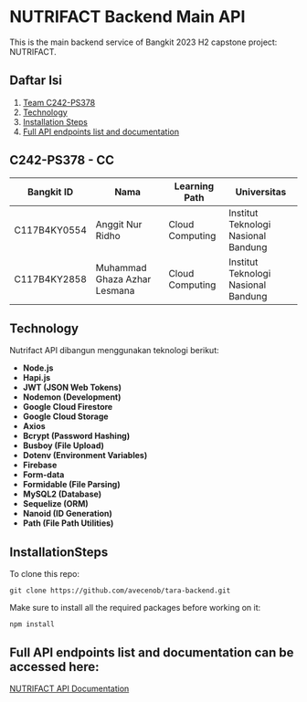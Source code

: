 # NUTRIFACT Backend Main API
This is the main backend service of Bangkit 2023 H2 capstone project: NUTRIFACT. 

## Daftar Isi

1. [Team C242-PS378](#C242-PS378---cc)
2. [Technology](#Technology)
3. [Installation Steps](#InstallationSteps)
4. [Full API endpoints list and documentation](#FullAPIendpointslistanddocumentationcanbeaccessedhere)

## C242-PS378 - CC

| Bangkit ID    | Nama                     | Learning Path       | Universitas                      |
|---------------|--------------------------|---------------------|----------------------------------|
| C117B4KY0554  | Anggit Nur Ridho         | Cloud Computing     | Institut Teknologi Nasional Bandung |
| C117B4KY2858  | Muhammad Ghaza Azhar Lesmana | Cloud Computing | Institut Teknologi Nasional Bandung |

## Technology

Nutrifact API dibangun menggunakan teknologi berikut:

- **Node.js**  
- **Hapi.js**  
- **JWT (JSON Web Tokens)**  
- **Nodemon (Development)**  
- **Google Cloud Firestore**  
- **Google Cloud Storage**  
- **Axios**  
- **Bcrypt (Password Hashing)**  
- **Busboy (File Upload)**  
- **Dotenv (Environment Variables)**  
- **Firebase**  
- **Form-data**  
- **Formidable (File Parsing)**  
- **MySQL2 (Database)**  
- **Sequelize (ORM)**  
- **Nanoid (ID Generation)**  
- **Path (File Path Utilities)**

## InstallationSteps

To clone this repo:
```
git clone https://github.com/avecenob/tara-backend.git
```
Make sure to install all the required packages before working on it:  
```
npm install
```  


## Full API endpoints list and documentation can be accessed here: 
[NUTRIFACT API Documentation](https://docs.google.com/document/d/1aKdYcVrCo2xBdju2tz53mcMDVIKDKABkL18G7khfXVk/edit?usp=sharing)
